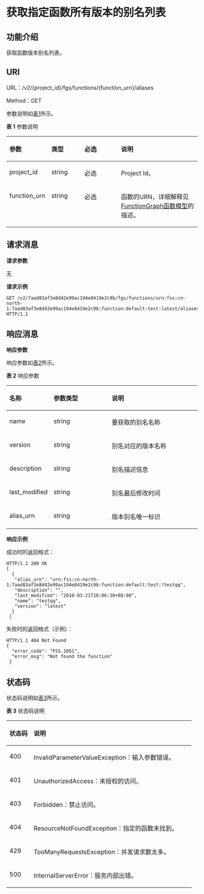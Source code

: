 # 获取指定函数所有版本的别名列表<a name="functiongraph_06_0118"></a>

## 功能介绍<a name="section56319407"></a>

获取函数版本别名列表。

## URI<a name="section37112622"></a>

URL：/v2/\{project\_id\}/fgs/functions/\{function\_urn\}/aliases

Method：GET

参数说明如[表1](#d0e5050)所示。

**表 1**  参数说明

<a name="d0e5050"></a>
<table><thead align="left"><tr id="row30919932"><th class="cellrowborder" valign="top" width="21.42785721427857%" id="mcps1.2.5.1.1"><p id="p21486557"><a name="p21486557"></a><a name="p21486557"></a>参数</p>
</th>
<th class="cellrowborder" valign="top" width="17.348265173482652%" id="mcps1.2.5.1.2"><p id="p62689522"><a name="p62689522"></a><a name="p62689522"></a>类型</p>
</th>
<th class="cellrowborder" valign="top" width="19.388061193880613%" id="mcps1.2.5.1.3"><p id="p44686499"><a name="p44686499"></a><a name="p44686499"></a>必选</p>
</th>
<th class="cellrowborder" valign="top" width="41.835816418358164%" id="mcps1.2.5.1.4"><p id="p62836698"><a name="p62836698"></a><a name="p62836698"></a>说明</p>
</th>
</tr>
</thead>
<tbody><tr id="row56607740"><td class="cellrowborder" valign="top" width="21.42785721427857%" headers="mcps1.2.5.1.1 "><p id="p21824243"><a name="p21824243"></a><a name="p21824243"></a>project_id</p>
</td>
<td class="cellrowborder" valign="top" width="17.348265173482652%" headers="mcps1.2.5.1.2 "><p id="p22933287"><a name="p22933287"></a><a name="p22933287"></a>string</p>
</td>
<td class="cellrowborder" valign="top" width="19.388061193880613%" headers="mcps1.2.5.1.3 "><p id="p45656959"><a name="p45656959"></a><a name="p45656959"></a>必选</p>
</td>
<td class="cellrowborder" valign="top" width="41.835816418358164%" headers="mcps1.2.5.1.4 "><p id="p7226212"><a name="p7226212"></a><a name="p7226212"></a>Project Id。</p>
</td>
</tr>
<tr id="row65035910"><td class="cellrowborder" valign="top" width="21.42785721427857%" headers="mcps1.2.5.1.1 "><p id="p33417385"><a name="p33417385"></a><a name="p33417385"></a>function_urn</p>
</td>
<td class="cellrowborder" valign="top" width="17.348265173482652%" headers="mcps1.2.5.1.2 "><p id="p22453644"><a name="p22453644"></a><a name="p22453644"></a>string</p>
</td>
<td class="cellrowborder" valign="top" width="19.388061193880613%" headers="mcps1.2.5.1.3 "><p id="p6805847"><a name="p6805847"></a><a name="p6805847"></a>必选</p>
</td>
<td class="cellrowborder" valign="top" width="41.835816418358164%" headers="mcps1.2.5.1.4 "><p id="p14402739"><a name="p14402739"></a><a name="p14402739"></a>函数的URN，详细解释见<a href="FunctionGraph函数模型.md">FunctionGraph函数模型</a>的描述。</p>
</td>
</tr>
</tbody>
</table>

## 请求消息<a name="section65578143"></a>

**请求参数**

无

**请求示例**

```
GET /v2/7aad83af3e8d42e99ac194e8419e2c9b/fgs/functions/urn:fss:cn-north-1:7aad83af3e8d42e99ac194e8419e2c9b:function:default:test:latest/aliases HTTP/1.1
```

## 响应消息<a name="section53332381"></a>

**响应参数**

响应参数如[表2](#table394445163918)所示。    

**表 2**  响应参数

<a name="table394445163918"></a>
<table><thead align="left"><tr id="row5944851163912"><th class="cellrowborder" valign="top" width="20.202020202020204%" id="mcps1.2.4.1.1"><p id="p7944165193912"><a name="p7944165193912"></a><a name="p7944165193912"></a>名称</p>
</th>
<th class="cellrowborder" valign="top" width="31.313131313131308%" id="mcps1.2.4.1.2"><p id="p494413519391"><a name="p494413519391"></a><a name="p494413519391"></a>参数类型</p>
</th>
<th class="cellrowborder" valign="top" width="48.484848484848484%" id="mcps1.2.4.1.3"><p id="p159441351193918"><a name="p159441351193918"></a><a name="p159441351193918"></a>说明</p>
</th>
</tr>
</thead>
<tbody><tr id="row656714506269"><td class="cellrowborder" valign="top" width="20.202020202020204%" headers="mcps1.2.4.1.1 "><p id="p897220169325"><a name="p897220169325"></a><a name="p897220169325"></a>name</p>
</td>
<td class="cellrowborder" valign="top" width="31.313131313131308%" headers="mcps1.2.4.1.2 "><p id="p142135417295"><a name="p142135417295"></a><a name="p142135417295"></a>string</p>
</td>
<td class="cellrowborder" valign="top" width="48.484848484848484%" headers="mcps1.2.4.1.3 "><p id="p1421384119295"><a name="p1421384119295"></a><a name="p1421384119295"></a>要获取的别名名称</p>
</td>
</tr>
<tr id="row1447114561264"><td class="cellrowborder" valign="top" width="20.202020202020204%" headers="mcps1.2.4.1.1 "><p id="p19701163322"><a name="p19701163322"></a><a name="p19701163322"></a>version</p>
</td>
<td class="cellrowborder" valign="top" width="31.313131313131308%" headers="mcps1.2.4.1.2 "><p id="p9213341192920"><a name="p9213341192920"></a><a name="p9213341192920"></a>string</p>
</td>
<td class="cellrowborder" valign="top" width="48.484848484848484%" headers="mcps1.2.4.1.3 "><p id="p321310414293"><a name="p321310414293"></a><a name="p321310414293"></a>别名对应的版本名称</p>
</td>
</tr>
<tr id="row171881259182617"><td class="cellrowborder" valign="top" width="20.202020202020204%" headers="mcps1.2.4.1.1 "><p id="p18968181603213"><a name="p18968181603213"></a><a name="p18968181603213"></a>description</p>
</td>
<td class="cellrowborder" valign="top" width="31.313131313131308%" headers="mcps1.2.4.1.2 "><p id="p1213144152913"><a name="p1213144152913"></a><a name="p1213144152913"></a>string</p>
</td>
<td class="cellrowborder" valign="top" width="48.484848484848484%" headers="mcps1.2.4.1.3 "><p id="p152131417294"><a name="p152131417294"></a><a name="p152131417294"></a>别名描述信息</p>
</td>
</tr>
<tr id="row152771626162720"><td class="cellrowborder" valign="top" width="20.202020202020204%" headers="mcps1.2.4.1.1 "><p id="p1096571673212"><a name="p1096571673212"></a><a name="p1096571673212"></a>last_modified</p>
</td>
<td class="cellrowborder" valign="top" width="31.313131313131308%" headers="mcps1.2.4.1.2 "><p id="p121454162919"><a name="p121454162919"></a><a name="p121454162919"></a>string</p>
</td>
<td class="cellrowborder" valign="top" width="48.484848484848484%" headers="mcps1.2.4.1.3 "><p id="p1621414112915"><a name="p1621414112915"></a><a name="p1621414112915"></a>别名最后修改时间</p>
</td>
</tr>
<tr id="row143501123142714"><td class="cellrowborder" valign="top" width="20.202020202020204%" headers="mcps1.2.4.1.1 "><p id="p139611116173219"><a name="p139611116173219"></a><a name="p139611116173219"></a>alias_urn</p>
</td>
<td class="cellrowborder" valign="top" width="31.313131313131308%" headers="mcps1.2.4.1.2 "><p id="p11214204112298"><a name="p11214204112298"></a><a name="p11214204112298"></a>string</p>
</td>
<td class="cellrowborder" valign="top" width="48.484848484848484%" headers="mcps1.2.4.1.3 "><p id="p1421410413290"><a name="p1421410413290"></a><a name="p1421410413290"></a>版本别名唯一标识</p>
</td>
</tr>
</tbody>
</table>

**响应示例**

成功时的返回格式：

```
HTTP/1.1 200 OK
[ 
  { 
   "alias_urn": "urn:fss:cn-north-1:7aad83af3e8d42e99ac194e8419e2c9b:function:default:test:!testqq", 
   "description": "", 
   "last_modified": "2018-03-21T10:06:30+08:00", 
   "name": "testqq", 
   "version": "latest" 
  } 
 ]
```

失败时的返回格式（示例）：

```
HTTP/1.1 404 Not Found 
{ 
  "error_code": "FSS.1051", 
  "error_msg": "Not found the function" 
 }
```

## 状态码<a name="section10229384"></a>

状态码说明如[表3](#d0e5131)所示。

**表 3**  状态码说明

<a name="d0e5131"></a>
<table><thead align="left"><tr id="row39458836"><th class="cellrowborder" valign="top" width="13.13%" id="mcps1.2.3.1.1"><p id="p42049162"><a name="p42049162"></a><a name="p42049162"></a>状态码</p>
</th>
<th class="cellrowborder" valign="top" width="86.87%" id="mcps1.2.3.1.2"><p id="p50538968"><a name="p50538968"></a><a name="p50538968"></a>说明</p>
</th>
</tr>
</thead>
<tbody><tr id="row15783"><td class="cellrowborder" valign="top" width="13.13%" headers="mcps1.2.3.1.1 "><p id="p1278495"><a name="p1278495"></a><a name="p1278495"></a>400</p>
</td>
<td class="cellrowborder" valign="top" width="86.87%" headers="mcps1.2.3.1.2 "><p id="p36449255"><a name="p36449255"></a><a name="p36449255"></a>InvalidParameterValueException：输入参数错误。</p>
</td>
</tr>
<tr id="row59607840"><td class="cellrowborder" valign="top" width="13.13%" headers="mcps1.2.3.1.1 "><p id="p63505764"><a name="p63505764"></a><a name="p63505764"></a>401</p>
</td>
<td class="cellrowborder" valign="top" width="86.87%" headers="mcps1.2.3.1.2 "><p id="p43693260"><a name="p43693260"></a><a name="p43693260"></a>UnauthorizedAccess：未授权的访问。</p>
</td>
</tr>
<tr id="row9403019124210"><td class="cellrowborder" valign="top" width="13.13%" headers="mcps1.2.3.1.1 "><p id="p04038191424"><a name="p04038191424"></a><a name="p04038191424"></a>403</p>
</td>
<td class="cellrowborder" valign="top" width="86.87%" headers="mcps1.2.3.1.2 "><p id="p1540319198421"><a name="p1540319198421"></a><a name="p1540319198421"></a>Forbidden：禁止访问。</p>
</td>
</tr>
<tr id="row57695025"><td class="cellrowborder" valign="top" width="13.13%" headers="mcps1.2.3.1.1 "><p id="p42785483"><a name="p42785483"></a><a name="p42785483"></a>404</p>
</td>
<td class="cellrowborder" valign="top" width="86.87%" headers="mcps1.2.3.1.2 "><p id="p43072126"><a name="p43072126"></a><a name="p43072126"></a>ResourceNotFoundException：指定的函数未找到。</p>
</td>
</tr>
<tr id="row52104816"><td class="cellrowborder" valign="top" width="13.13%" headers="mcps1.2.3.1.1 "><p id="p59740538"><a name="p59740538"></a><a name="p59740538"></a>429</p>
</td>
<td class="cellrowborder" valign="top" width="86.87%" headers="mcps1.2.3.1.2 "><p id="p7145392"><a name="p7145392"></a><a name="p7145392"></a>TooManyRequestsException：并发请求数太多。</p>
</td>
</tr>
<tr id="row64308536"><td class="cellrowborder" valign="top" width="13.13%" headers="mcps1.2.3.1.1 "><p id="p41608924"><a name="p41608924"></a><a name="p41608924"></a>500</p>
</td>
<td class="cellrowborder" valign="top" width="86.87%" headers="mcps1.2.3.1.2 "><p id="p14879713"><a name="p14879713"></a><a name="p14879713"></a>InternalServerError：服务内部出错。</p>
</td>
</tr>
</tbody>
</table>

